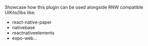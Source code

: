 Showcase how this plugin can be used alongside RNW compatible UIKits/libs like:

- react-native-paper
- nativebase
- reactnativeelements
- expo-web...
